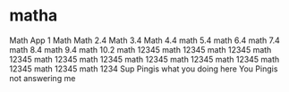 # matha
Math App 1
Math
Math 2.4
Math 3.4
Math 4.4
math 5.4
math 6.4
math 7.4
math 8.4
math 9.4
math 10.2
math 12345
math 12345
math 12345
math 12345
math 12345
math 12345
math 12345
math 12345
math 12345
math 12345
math 12345
math 1234
Sup Pingis what you doing here
You Pingis not answering me 
